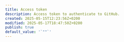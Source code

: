 ```yaml
---
title: Access token
description: Access token to authenticate to GitHub.
created: 2025-05-15T12:23:56Z+0200
modified: 2025-05-17T18:47:50Z+0200
publish: true
default_value: '`""`'
---
```

